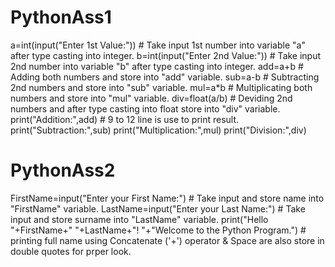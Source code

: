 # PythonAss1

a=int(input("Enter 1st Value:"))   # Take input 1st number into variable "a" after type casting into integer.
b=int(input("Enter 2nd Value:"))   # Take input 2nd number into variable "b" after type casting into integer.
add=a+b                            # Adding both numbers and store into "add" variable.
sub=a-b                            # Subtracting 2nd numbers and store into "sub" variable.
mul=a*b                            # Multiplicating both numbers and store into "mul" variable.
div=float(a/b)                     # Deviding 2nd numbers and after type casting into float store into "div" variable.
print("Addition:",add)             # 9 to 12 line is use to print result.
print("Subtraction:",sub)
print("Multiplication:",mul)
print("Division:",div)

# PythonAss2

FirstName=input("Enter your First Name:")                                      # Take input and store name into "FirstName" variable.
LastName=input("Enter your Last Name:")                                        # Take input and store surname into "LastName" variable.
print("Hello "+FirstName+" "+LastName+"! "+"Welcome to the Python Program.")   # printing full name using Concatenate ('+') operator & Space are also store in double quotes for prper look.
